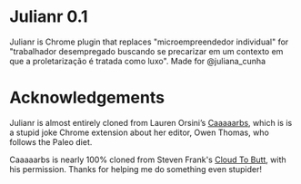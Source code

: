 Julianr 0.1
===================

Julianr is Chrome plugin that replaces "microempreendedor individual" for "trabalhador desempregado buscando se precarizar em um contexto em que a proletarização é tratada como luxo". Made for @juliana_cunha


Acknowledgements
================
Julianr is almost entirely cloned from Lauren Orsini’s <a href="https://github.com/laurenorsini/caaaaarbs">Caaaaarbs</a>, which is is a stupid joke Chrome extension about her editor, Owen Thomas, who follows the Paleo diet. 

Caaaaarbs is nearly 100% cloned from Steven Frank's <a href="https://github.com/panicsteve/cloud-to-butt">Cloud To Butt</a>, with his permission. Thanks for helping me do something even stupider! 

